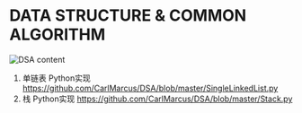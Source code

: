 # DATA STRUCTURE & COMMON ALGORITHM

![DSA content](DSA/DSA.png "DSA 主要内容")

1. 单链表 Python实现
  https://github.com/CarlMarcus/DSA/blob/master/SingleLinkedList.py
2. 栈 Python实现
  https://github.com/CarlMarcus/DSA/blob/master/Stack.py
